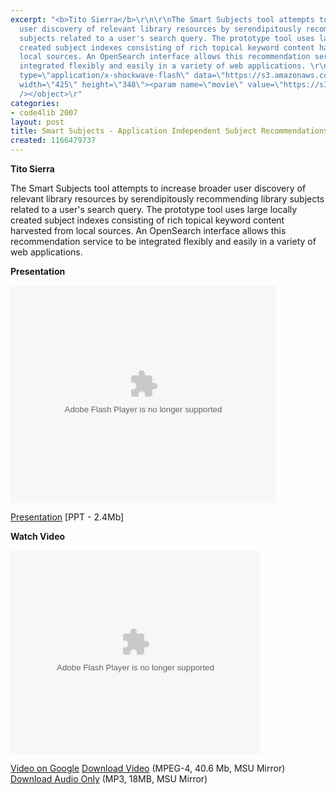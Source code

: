 ```yaml
---
excerpt: "<b>Tito Sierra</b>\r\n\r\nThe Smart Subjects tool attempts to increase broader
  user discovery of relevant library resources by serendipitously recommending library
  subjects related to a user's search query. The prototype tool uses large locally
  created subject indexes consisting of rich topical keyword content harvested from
  local sources. An OpenSearch interface allows this recommendation service to be
  integrated flexibly and easily in a variety of web applications. \r\n\r\n<b>Presentation</b>\r\n\r\n<object
  type=\"application/x-shockwave-flash\" data=\"https://s3.amazonaws.com:443/slideshare/ssplayer.swf?id=34983&doc=smart-subjects-application-independent-subject-recommendations-16903\"
  width=\"425\" height=\"348\"><param name=\"movie\" value=\"https://s3.amazonaws.com:443/slideshare/ssplayer.swf?id=34983&doc=smart-subjects-application-independent-subject-recommendations-16903\"
  /></object>\r"
categories:
- code4lib 2007
layout: post
title: Smart Subjects - Application Independent Subject Recommendations
created: 1166479737
---
```

<b>Tito Sierra</b>

The Smart Subjects tool attempts to increase broader user discovery of relevant library resources by serendipitously recommending library subjects related to a user's search query. The prototype tool uses large locally created subject indexes consisting of rich topical keyword content harvested from local sources. An OpenSearch interface allows this recommendation service to be integrated flexibly and easily in a variety of web applications. 

<b>Presentation</b>

<object type="application/x-shockwave-flash" data="https://s3.amazonaws.com:443/slideshare/ssplayer.swf?id=34983&doc=smart-subjects-application-independent-subject-recommendations-16903" width="425" height="348"><param name="movie" value="https://s3.amazonaws.com:443/slideshare/ssplayer.swf?id=34983&doc=smart-subjects-application-independent-subject-recommendations-16903" /></object>

<a href="http://www.lib.ncsu.edu/dli/projects/smartsubjects/tsierra-code4lib07.ppt">Presentation</a> [PPT - 2.4Mb]

<b>Watch Video</b>

<embed style="width:400px; height:326px;" id="VideoPlayback" type="application/x-shockwave-flash" src="http://video.google.com/googleplayer.swf?docId=4112732280122923177&hl=en" flashvars=""> </embed>

<a href="http://video.google.com/videoplay?docid=4112732280122923177">Video on Google</a>
<a href="http://streaming.msu.edu/storemedia/download/ebyryan/code4lib07/code4lib07_pres_smart_subjects_sierra.mp4">Download Video</a> (MPEG-4, 40.6 Mb, MSU Mirror)
<a href="http://streaming.msu.edu/storemedia/download/ebyryan/c4l07audio/code4lib07_pres_smart_subjects_sierra.mp3">Download Audio Only</a> (MP3, 18MB, MSU Mirror)

